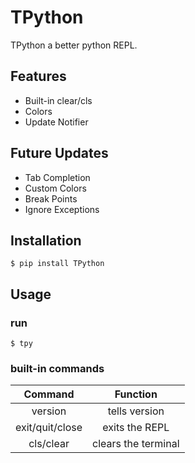 # TPython
TPython a better python REPL.

## Features
- Built-in clear/cls
- Colors
- Update Notifier 

## Future Updates
- Tab Completion
- Custom Colors
- Break Points
- Ignore Exceptions

## Installation
```
$ pip install TPython
```

## Usage
### run
```
$ tpy
```
### built-in commands
| Command | Function |
| :-------: | :--------: |
| version | tells version |
| exit/quit/close | exits the REPL |
| cls/clear | clears the terminal |